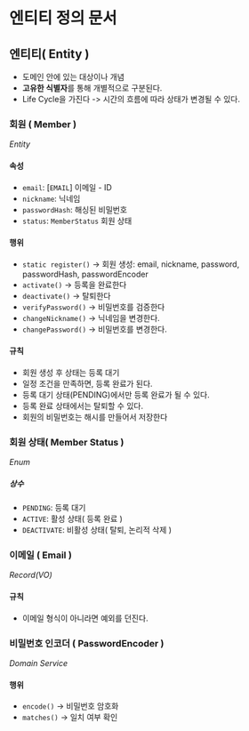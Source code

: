 # 엔티티 정의 문서

## 엔티티( Entity )
- 도메인 안에 있는 대상이나 개념
- **고유한 식별자**를 통해 개별적으로 구분된다.
- Life Cycle을 가진다 -> 시간의 흐름에 따라 상태가 변경될 수 있다.

### 회원 ( Member )
_Entity_
#### 속성
- `email`: [`EMAIL`] 이메일 - ID
- `nickname`: 닉네임
- `passwordHash`: 해싱된 비밀번호
- `status`: `MemberStatus` 회원 상태
#### 행위
- `static register()` -> 회원 생성: email, nickname, password, passwordHash, passwordEncoder
- `activate()` -> 등록을 완료한다
- `deactivate()` ->  탈퇴한다
- `verifyPassword()` -> 비밀번호를 검증한다
- `changeNickname()` -> 닉네임을 변경한다.
- `changePassword()` -> 비밀번호를 변경한다.
#### 규칙
- 회원 생성 후 상태는 등록 대기
- 일정 조건을 만족하면, 등록 완료가 된다.
- 등록 대기 상태(PENDING)에서만 등록 완료가 될 수 있다.
- 등록 완료 상태에서는 탈퇴할 수 있다.
- 회원의 비밀번호는 해시를 만들어서 저장한다
### 회원 상태( Member Status )
_Enum_
##### 상수
- `PENDING`: 등록 대기
- `ACTIVE`: 활성 상태( 등록 완료 )
- `DEACTIVATE`: 비활성 상태( 탈퇴, 논리적 삭제 )

### 이메일 ( Email )
_Record(VO)_
#### 규칙
- 이메일 형식이 아니라면 예외를 던진다.

### 비밀번호 인코더 ( PasswordEncoder )
_Domain Service_
#### 행위
- `encode()` -> 비밀번호 암호화
- `matches()` -> 일치 여부 확인